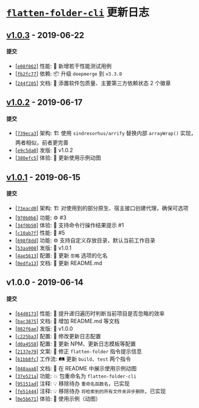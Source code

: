 # [`flatten-folder-cli`][flatten-folder-cli] 更新日志

## [v1.0.3](https://github.com/iTonyYo/flatten-folder-cli/compare/v1.0.2...v1.0.3) - 2019-06-22

#### 提交

- [[`e08f862`](https://github.com/iTonyYo/flatten-folder-cli/commit/e08f86258849d44dcec5dd4d79c8e2968ba6f36a)] 性能: :racehorse: 新增若干性能测试用例
- [[`fb2fc77`](https://github.com/iTonyYo/flatten-folder-cli/commit/fb2fc77fa5cfa714067d6f3fc4ff5a8568890ac8)] 依赖: :package: 升级 `deepmerge` 到 `v3.3.0`
- [[`244f285`](https://github.com/iTonyYo/flatten-folder-cli/commit/244f28568fd12e4c3c762d803d1159d099c487f6)] 文档: :memo: 添置软件包质量、主要第三方依赖状态 2 个徽章
## [v1.0.2](https://github.com/iTonyYo/flatten-folder-cli/compare/v1.0.1...v1.0.2) - 2019-06-17

#### 提交

- [[`739eca3`](https://github.com/iTonyYo/flatten-folder-cli/commit/739eca359b4d6531e98122989f4e37e2eaa666cb)] 架构: :building_construction: 使用 `sindresorhus/arrify` 替换内部 `arrayWrap()` 实现，两者相似，前者更完善
- [[`e9c5da0`](https://github.com/iTonyYo/flatten-folder-cli/commit/e9c5da0c37cb61fc36885ecb9f7bcaecfdb72422)] 发版: :bookmark: v1.0.2
- [[`380efc5`](https://github.com/iTonyYo/flatten-folder-cli/commit/380efc5f5365113c99b57a639051482979382822)] 体验: :children_crossing: 更新使用示例动图
## [v1.0.1](https://github.com/iTonyYo/flatten-folder-cli/compare/v1.0.0...v1.0.1) - 2019-06-15

#### 提交

- [[`73eacd0`](https://github.com/iTonyYo/flatten-folder-cli/commit/73eacd09eccbb1b8af7e6d4beff47c7d742f16da)] 架构: :building_construction: 对使用到的部分原生、宿主接口创建代理，确保可选项
- [[`970b0b6`](https://github.com/iTonyYo/flatten-folder-cli/commit/970b0b6761cb66c9d312659e30db986f04f504ae)] 功能: :gear: #3
- [[`34f0b50`](https://github.com/iTonyYo/flatten-folder-cli/commit/34f0b50f3166f5bcb5c3b58a9a65ff85f46cf701)] 体验: :children_crossing: 支持命令行操作结果提示 #1
- [[`c10ab7f`](https://github.com/iTonyYo/flatten-folder-cli/commit/c10ab7fe23cd8f0b68ed17605bb90ba0bcdccd86)] 性能: :racehorse: #5
- [[`698f8dd`](https://github.com/iTonyYo/flatten-folder-cli/commit/698f8dddafc2a1afd0674bed5c9272c8242dc6f3)] 功能: :gear: 支持自定义存放目录，默认当前工作目录
- [[`53aa908`](https://github.com/iTonyYo/flatten-folder-cli/commit/53aa908242a26d906a1484c5e3581089c72790a3)] 发版: :bookmark: v1.0.1
- [[`4ae5613`](https://github.com/iTonyYo/flatten-folder-cli/commit/4ae56136c2d1fcb985a293a66d87090e70427387)] 配置: :wrench: 更新 `忽略` 选项的化名
- [[`0edfa13`](https://github.com/iTonyYo/flatten-folder-cli/commit/0edfa130d31cfed392f8967628dda97483914bf3)] 文档: :memo: 更新 README.md
## v1.0.0 - 2019-06-14

#### 提交

- [[`64d0173`](https://github.com/iTonyYo/flatten-folder-cli/commit/64d0173720ba40918f211c9d3de9d6f901ed1c92)] 性能: :racehorse: 提升递归遍历时判断当前项目是否忽略的效率
- [[`bac3875`](https://github.com/iTonyYo/flatten-folder-cli/commit/bac3875a9710ac88d647c28fed67b3a5f0557a4a)] 文档: :memo: 增加 README.md 等文档
- [[`082f6ae`](https://github.com/iTonyYo/flatten-folder-cli/commit/082f6aec1b1b621bf8b4fc1ac3e1b11bc50cf24a)] 发版: :bookmark: v1.0.0
- [[`c225ba3`](https://github.com/iTonyYo/flatten-folder-cli/commit/c225ba3f1f9bfd01c8df6ba13a621b98211eddf6)] 配置: :wrench: 修改更新日志配置
- [[`d0a4558`](https://github.com/iTonyYo/flatten-folder-cli/commit/d0a4558d440e3f75b3187e7b7304fd0a66a4db76)] 配置: :wrench: 更新 NPM、更新日志模板等配置
- [[`2137e79`](https://github.com/iTonyYo/flatten-folder-cli/commit/2137e797f2b79d3808a83c26c502107fd20ad25c)] 文案: :speech_balloon: 修正 `flatten-folder` 指令提示信息
- [[`61bb8fc`](https://github.com/iTonyYo/flatten-folder-cli/commit/61bb8fc21925cd092fc1d0922466bd4666d7a6e5)] 工作流: :railway_track: 更新 `build`、`test` 两个指令
- [[`048aaa8`](https://github.com/iTonyYo/flatten-folder-cli/commit/048aaa86f7c70a139fd607cfa64b7dfb5772110e)] 文档: :memo: 在 README 中展示使用示例动图
- [[`37e521a`](https://github.com/iTonyYo/flatten-folder-cli/commit/37e521a0fdc7a3c9cc86fbffc8467c326dd78dd6)] 功能: :boom: 包重命名为 `flatten-folder-cli`
- [[`95151ad`](https://github.com/iTonyYo/flatten-folder-cli/commit/95151ad37cf43ce687a71c5d84470887ea720c05)] 注释: :bulb: 移除待办 `重命名函数名`，已实现
- [[`fe51444`](https://github.com/iTonyYo/flatten-folder-cli/commit/fe51444a69c863cb0204dbbfa29b8ce0d400c1ad)] 注释: :bulb: 移除待办 `将检索到的所有文件夹异步删除`，已实现
- [[`0e5b671`](https://github.com/iTonyYo/flatten-folder-cli/commit/0e5b671d93e81f6c7f76d4c06ceb59403dd859fa)] 体验: :children_crossing: 使用示例（动图）

[flatten-folder-cli]: https://github.com/iTonyYo/flatten-folder-cli
